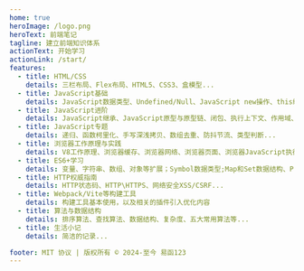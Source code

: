 ```yaml
---
home: true
heroImage: /logo.png
heroText: 前端笔记
tagline: 建立前端知识体系
actionText: 开始学习
actionLink: /start/
features:
  - title: HTML/CSS
    details: 三栏布局、Flex布局、HTML5、CSS3、盒模型...
  - title: JavaScript基础
    details: JavaScript数据类型、Undefined/Null、JavaScript new操作、this绑定、call/apply/bind、遍历数组、数组去重、事件绑定、事件委托...
  - title: JavaScript进阶
    details: JavaScript继承、JavaScript原型与原型链、闭包、执行上下文、作用域、闭包、类型转换...
  - title: JavaScript专题
    details: 递归、函数柯里化、手写深浅拷贝、数组去重、防抖节流、类型判断...
  - title: 浏览器工作原理与实践
    details: V8工作原理、浏览器缓存、浏览器网络、浏览器页面、浏览器JavaScript执行机制、宏观视角的浏览器...
  - title: ES6+学习
    details: 变量、字符串、数组、对象等扩展；Symbol数据类型;Map和Set数据结构、Proxy、Reflect、Promise、async/await、Class、ESM、迭代器...
  - title: HTTP权威指南
    details: HTTP状态码、HTTP\HTTPS、网络安全XSS/CSRF...
  - title: Webpack/Vite等构建工具
    details: 构建工具基本使用，以及相关的插件引入优化内容
  - title: 算法与数据结构
    details: 排序算法、查找算法、数据结构、复杂度、五大常用算法等...
  - title: 生活小记
    details: 简洁的记录...

footer: MIT 协议 | 版权所有 © 2024-至今 易函123
---
```


<div class='footer' style='display:none'>
  <span id='cnzz_stat_icon_1278573067'></span>
</div> 
<script type="text/javascript" src='https://v1.cnzz.com/z_stat.php?id=1278573067&online=1&show=line'></script>
